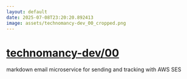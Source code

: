 ```yaml
---
layout: default
date: 2025-07-08T23:20:20.892413
image: assets/technomancy-dev_00_cropped.png
---
```


# [technomancy-dev/00](https://github.com/technomancy-dev/00)

markdown email microservice for sending and tracking with AWS SES
